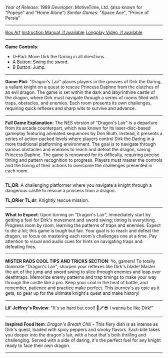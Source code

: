 *Year of Release*: 1989
*Developer*: MotiveTime, Ltd. (also known for "Popeye" and "Home Alone")
*Similar Games*: "Space Ace", "Prince of Persia"

---
[Box Art](https://www.google.com/search?newwindow=1&sca_esv=171a28ce0fc58a51&q=NES+Game+Box+Art+Dragon%27s+Lair&uds=AMwkrPvg5PKm_dNhMKTbEqnEKe3-6XxiOpNFjFnlqxFDMqlwhD6DPVRAm9-_1gPBbxy9DIo_-S5UzNiyucG_Gr6nVqbvCtLly5uEc6a3pXEPsUbauYHkPixzlqsDC7Hx8tvooks1KEQd&udm=2&sa=X&ved=2ahUKEwi1r5fThMWEAxVsGtAFHU9IDJYQtKgLegQIDBAB&biw=1536&bih=714&dpr=1.25) 
[Instruction Manual, if available](https://www.google.com/search?q=NES+Instruction+Manual+Dragon%27s+Lair)
[Longplay Video, if available](https://www.youtube.com/results?search_query=nes+full+longplay+Dragon%27s+Lair) 

- - -
**Game Controls**:
- D-Pad: Move Dirk the Daring in all directions.
- A Button: Swing the sword.
- B Button: Jump.

- - -
**Game Plot**: "Dragon's Lair" places players in the greaves of Dirk the Daring, a valiant knight on a quest to rescue Princess Daphne from the clutches of an evil dragon. The game is set within the dark and labyrinthine castle of the dragon, where Dirk must navigate through a series of rooms filled with traps, obstacles, and enemies. Each room presents its own challenges, requiring quick reflexes and sharp wits to survive and advance.

- - -
**Full Game Explanation**: The NES version of "Dragon's Lair" is a departure from its arcade counterpart, which was known for its laser-disc-based gameplay featuring animated sequences by Don Bluth. Instead, it presents a series of action-packed levels where players control Dirk the Daring in a more traditional platforming environment. The goal is to navigate through various obstacles and enemies to reach and defeat the dragon, saving Princess Daphne. The game is renowned for its difficulty, requiring precise timing and pattern recognition to progress. Players must master the controls and the timing of their actions to overcome the challenges presented in each room.

- - -
**TL;DR**: A challenging platformer where you navigate a knight through a dangerous castle to rescue a princess from a dragon.

**TL;DRier TL;dr**: Knightly rescue mission.

- - -
**What to Expect**: Upon turning on "Dragon's Lair", immediately start by getting a feel for Dirk's movement and sword swing; timing is everything. Progress room by room, learning the patterns of traps and enemies. Expect to die a lot; this game is tough but fair. Your goal is to reach and defeat the dragon, so focus on mastering each room's challenges one at a time. Pay attention to visual and audio cues for hints on navigating traps and defeating foes.

---

**MISTER RADS COOL TIPS AND TRICKS SECTION**: Yo, gamers! To totally dominate "Dragon's Lair", sharpen your reflexes like Dirk's blade! Master the art of the jump and sword swing to slice through enemies and leap over deathtraps. Memorize enemy patterns and trap timings to make your way through the castle like a pro. Keep your cool in the heat of battle, and remember, patience and practice make perfect. This journey's as epic as it gets, so gear up for the ultimate knight's quest and make history!

---
**Lil' Jeffrey's Review**: "It's so hard but cool! 😤🗡️😎 I wanna be like Dirk!"

---
**Inspired Food Item**: *Dragon's Breath Chili* - This fiery dish is as intense as Dirk's quest, loaded with spicy peppers and smoky flavors. Each bite takes you deeper into the dragon's lair, with a heat that's both thrilling and challenging. Served with a side of daring, it's the perfect fuel for any knight ready to face their own dragon.

---